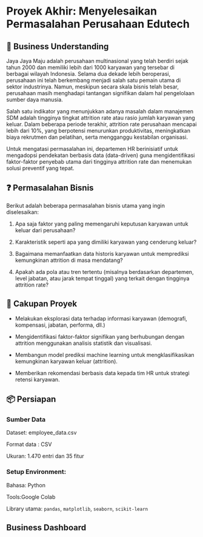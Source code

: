 # Proyek Akhir: Menyelesaikan Permasalahan Perusahaan Edutech

## 📘 Business Understanding
Jaya Jaya Maju adalah perusahaan multinasional yang telah berdiri sejak tahun 2000 dan memiliki lebih dari 1000 karyawan yang tersebar di berbagai wilayah Indonesia. Selama dua dekade lebih beroperasi, perusahaan ini telah berkembang menjadi salah satu pemain utama di sektor industrinya. Namun, meskipun secara skala bisnis telah besar, perusahaan masih menghadapi tantangan signifikan dalam hal pengelolaan sumber daya manusia.

Salah satu indikator yang menunjukkan adanya masalah dalam manajemen SDM adalah tingginya tingkat attrition rate atau rasio jumlah karyawan yang keluar. Dalam beberapa periode terakhir, attrition rate perusahaan mencapai lebih dari 10%, yang berpotensi menurunkan produktivitas, meningkatkan biaya rekrutmen dan pelatihan, serta mengganggu kestabilan organisasi.

Untuk mengatasi permasalahan ini, departemen HR berinisiatif untuk mengadopsi pendekatan berbasis data (data-driven) guna mengidentifikasi faktor-faktor penyebab utama dari tingginya attrition rate dan menemukan solusi preventif yang tepat.

## ❓ Permasalahan Bisnis
Berikut adalah beberapa permasalahan bisnis utama yang ingin diselesaikan:

1. Apa saja faktor yang paling memengaruhi keputusan karyawan untuk keluar dari perusahaan?

2. Karakteristik seperti apa yang dimiliki karyawan yang cenderung keluar?

3. Bagaimana memanfaatkan data historis karyawan untuk memprediksi kemungkinan attrition di masa mendatang?

4. Apakah ada pola atau tren tertentu (misalnya berdasarkan departemen, level jabatan, atau jarak tempat tinggal) yang terkait dengan tingginya attrition rate?


## 🎯 Cakupan Proyek

- Melakukan eksplorasi data terhadap informasi karyawan (demografi, kompensasi, jabatan, performa, dll.)

- Mengidentifikasi faktor-faktor signifikan yang berhubungan dengan attrition menggunakan analisis statistik dan visualisasi.

- Membangun model prediksi machine learning untuk mengklasifikasikan kemungkinan karyawan keluar (attrition).

- Memberikan rekomendasi berbasis data kepada tim HR untuk strategi retensi karyawan.


## 📦 Persiapan
### Sumber Data

Dataset: employee_data.csv

Format data : CSV

Ukuran: 1.470 entri dan 35 fitur

### Setup Environment:
Bahasa: Python

Tools:Google Colab

Library utama: `pandas`, `matplotlib`, `seaborn`, `scikit-learn`

## Business Dashboard
